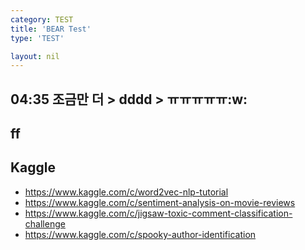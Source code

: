 ```yaml
---
category: TEST
title: 'BEAR Test'
type: 'TEST'

layout: nil
---
```


## 04:35 조금만 더 > dddd > ㅠㅠㅠㅠㅠ:w:

## ff

## Kaggle
* https://www.kaggle.com/c/word2vec-nlp-tutorial
* https://www.kaggle.com/c/sentiment-analysis-on-movie-reviews
* https://www.kaggle.com/c/jigsaw-toxic-comment-classification-challenge
* https://www.kaggle.com/c/spooky-author-identification
